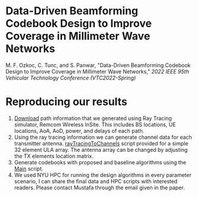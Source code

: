 # Data-Driven Beamforming Codebook Design to Improve Coverage in Millimeter Wave Networks
M. F. Ozkoc,  C. Tunc, and S. Panwar, "Data-Driven Beamforming Codebook Design to Improve Coverage in Millimeter Wave Networks," *2022 IEEE 95th Vehicular Technology Conference (VTC2022-Spring)*

# Reproducing our results
1. [Download](https://drive.google.com/file/d/11dUKHF-V-a9NXozVCNMKTrDdP0EP5pwZ/view?usp=sharing) path information that we generated using Ray Tracing simulator, Remcom Wireless InSite. This includes BS locations, UE locations, AoA, AoD, power, and delays of each path.
2. Using the ray tracing information we can generate channel data for each transmitter antenna. [rayTracingToChannels](https://github.com/mustafafu/coverageCodebookDesign/blob/main/rayTracingToChannels.m) script provided for a simple 32 element ULA array. The antenna array can be changed by adjusting the TX elements location matrix.
3. Generate codebooks with proposed and baseline algorithms using the [Main](https://github.com/mustafafu/coverageCodebookDesign/blob/main/main.m) script.
4. We used NYU HPC for running the design algorithms in every parameter scenario, I can share the final data and HPC scripts with interested readers. Please contact Mustafa through the email given in the paper.
